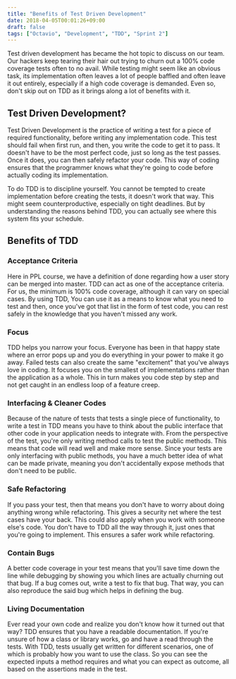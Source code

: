 ```yaml
---
title: "Benefits of Test Driven Development"
date: 2018-04-05T00:01:26+09:00
draft: false
tags: ["Octavio", "Development", "TDD", "Sprint 2"]
---
```

Test driven development has became the hot topic to discuss on our team. Our hackers keep tearing their hair out trying to churn out a 100% code coverage tests often to no avail. While testing might seem like an obvious task, its implementation often leaves a lot of people baffled and often leave it out entirely, especially if a high code coverage is demanded. Even so, don't skip out on TDD as it brings along a lot of benefits with it.

## Test Driven Development?

Test Driven Development is the practice of writing a test for a piece of required functionality, before writing any implementation code. This test should fail when first run, and then, you write the code to get it to pass. It doesn't have to be the most perfect code, just so long as the test passes. Once it does, you can then safely refactor your code. This way of coding ensures that the programmer knows what they're going to code before actually coding its implementation.

To do TDD is to discipline yourself. You cannot be tempted to create implementation before creating the tests, it doesn't work that way. This might seem counterproductive, especially on tight deadlines. But by understanding the reasons behind TDD, you can actually see where this system fits your schedule.

## Benefits of TDD

### Acceptance Criteria

Here in PPL course, we have a definition of done regarding how a user story can be merged into master. TDD can act as one of the acceptance criteria. For us, the minimum is 100% code coverage, although it can vary on special cases. By using TDD, You can use it as a means to know what you need to test and then, once you've got that list in the form of test code, you can rest safely in the knowledge that you haven't missed any work.

### Focus

TDD helps you narrow your focus. Everyone has been in that happy state where an error pops up and you do everything in your power to make it go away. Failed tests can also create the same "excitement" that you've always love in coding. It focuses you on the smallest of implementations rather than the application as a whole. This in turn makes you code step by step and not get caught in an endless loop of a feature creep.

### Interfacing & Cleaner Codes

Because of the nature of tests that tests a single piece of functionality, to write a test in TDD means you have to think about the public interface that other code in your application needs to integrate with. From the perspective of the test, you're only writing method calls to test the public methods. This means that code will read well and make more sense. Since your tests are only interfacing with public methods, you have a much better idea of what can be made private, meaning you don't accidentally expose methods that don't need to be public.

### Safe Refactoring

If you pass your test, then that means you don't have to worry about doing anything wrong while refactoring. This gives a security net where the test cases have your back. This could also apply when you work with someone else's code. You don't have to TDD all the way through it, just ones that you're going to implement. This ensures a safer work while refactoring.

### Contain Bugs

A better code coverage in your test means that you'll save time down the line while debugging by showing you which lines are actually churning out that bug. If a bug comes out, write a test to fix that bug. That way, you can also reproduce the said bug which helps in defining the bug.

### Living Documentation

Ever read your own code and realize you don't know how it turned out that way? TDD ensures that you have a readable documentation. If you're unsure of how a class or library works, go and have a read through the tests. With TDD, tests usually get written for different scenarios, one of which is probably how you want to use the class. So you can see the expected inputs a method requires and what you can expect as outcome, all based on the assertions made in the test.
